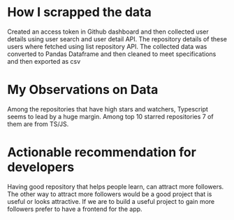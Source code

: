 
# How I scrapped the data
Created an access token in Github dashboard and then collected user details using user search and user detail API. The repository details of these users where fetched using list repository API. The collected data was converted to Pandas Dataframe and then cleaned to meet specifications and then exported as csv

# My Observations on Data
Among the repositories that have high stars and watchers, Typescript seems to lead by a huge margin. Among top 10 starred repositories 7 of them are from TS/JS.


# Actionable recommendation for developers
Having good repository that helps people learn, can attract more followers. The other way to attract more followers would be a good project that is useful or looks attractive.
If we are to build a useful project to gain more followers prefer to have a frontend for the app.
